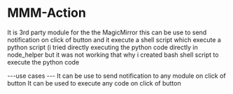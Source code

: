 # MMM-Action
It is 3rd party module for the the MagicMirror
this can be use to send notification on click of button and it execute a shell script which execute a python script (i tried directly executing the python code directly in node_helper but it was not working that why i created bash shell script to execute the python code

---use cases ---
It can be use to send notification to any module on click of button
It can be used to execute any code on click of button

